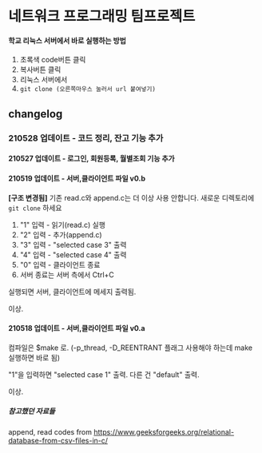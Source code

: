 # 네트워크 프로그래밍 팀프로젝트

#### 학교 리눅스 서버에서 바로 실행하는 방법
1. 초록색 code버튼 클릭
2. 복사버튼 클릭
3. 리눅스 서버에서
4. `git clone (오른쪽마우스 눌러서 url 붙여넣기)`
 

## changelog

### 210528 업데이트 - 코드 정리, 잔고 기능 추가

#### 210527 업데이트 - 로그인, 회원등록, 월별조회 기능 추가

#### 210519 업데이트 - 서버,클라이언트 파일 v0.b
**[구조 변경됨]**
기존 read.c와 append.c는 더 이상 사용 안합니다. 새로운 디렉토리에 `git clone` 하세요

1. "1" 입력 - 읽기(read.c) 실행
2. "2" 입력 - 추가(append.c) 
3. "3" 입력 - "selected case 3" 출력
4. "4" 입력 - "selected case 4" 출력
5. "0" 입력 - 클라이언트 종료
6. 서버 종료는 서버 측에서 Ctrl+C

실행되면 서버, 클라이언트에 메세지 출력됨.

이상.

#### 210518 업데이트 - 서버,클라이언트 파일 v0.a
컴파일은 $make 로. (-p_thread, -D_REENTRANT 플래그 사용해야 하는데 make 실행하면 바로 됨)

"1"을 입력하면 "selected case 1" 출력. 다른 건 "default" 출력.

이상.

##### 참고했던 자료들 
append, read codes from
https://www.geeksforgeeks.org/relational-database-from-csv-files-in-c/
